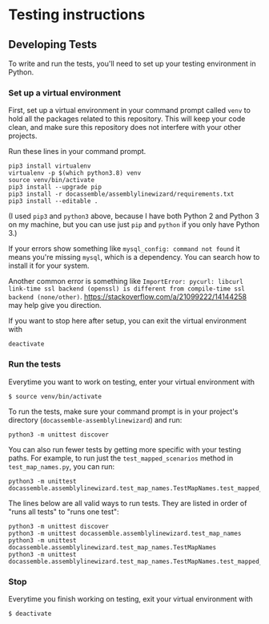 # Testing instructions

## Developing Tests

To write and run the tests, you'll need to set up your testing environment in Python.

### Set up a virtual environment

First, set up a virtual environment in your command prompt called `venv` to hold all the packages related to this repository.
This will keep your code clean, and make sure this repository does not interfere with
your other projects.

Run these lines in your command prompt.

```
pip3 install virtualenv
virtualenv -p $(which python3.8) venv
source venv/bin/activate
pip3 install --upgrade pip
pip3 install -r docassemble/assemblylinewizard/requirements.txt
pip3 install --editable .
```

<!-- I had to run `virtualenv -p /usr/local/opt/python@3.8/bin/python3 venv` for the second line. I'm on OSX 10.14.5, but I also have a bunch of weird stuff set up in my configs from waaay back. If we can replicate this on a similar system that doesn't have a bunch of configs set for python, we can add this as a visible warning. -->

(I used `pip3` and `python3` above, because I have both Python 2 and Python 3 on my machine, but you
can use just `pip` and `python` if you only have Python 3.)

If your errors show something like `mysql_config: command not found` it means you're missing
`mysql`, which is a dependency. You can search how to install it for your system.

Another common error is something like `ImportError: pycurl: libcurl link-time ssl backend (openssl) is different from compile-time ssl backend (none/other)`. https://stackoverflow.com/a/21099222/14144258 may help give you direction.

If you want to stop here after setup, you can exit the virtual environment with
```
deactivate
```


### Run the tests

Everytime you want to work on testing, enter your virtual environment with

```
$ source venv/bin/activate
```

To run the tests, make sure your command prompt is in your project's directory (`docassemble-assemblylinewizard`) and run:
```
python3 -m unittest discover
```

You can also run fewer tests by getting more specific with your testing paths. For example, to run just the `test_mapped_scenarios` method in `test_map_names.py`, you can run:
```
python3 -m unittest docassemble.assemblylinewizard.test_map_names.TestMapNames.test_mapped_scenarios`
```

The lines below are all valid ways to run tests. They are listed in order of "runs all tests" to "runs one test":

```
python3 -m unittest discover
python3 -m unittest docassemble.assemblylinewizard.test_map_names
python3 -m unittest docassemble.assemblylinewizard.test_map_names.TestMapNames
python3 -m unittest docassemble.assemblylinewizard.test_map_names.TestMapNames.test_mapped_scenarios
```

### Stop

Everytime you finish working on testing, exit your virtual environment with

```
$ deactivate
```

